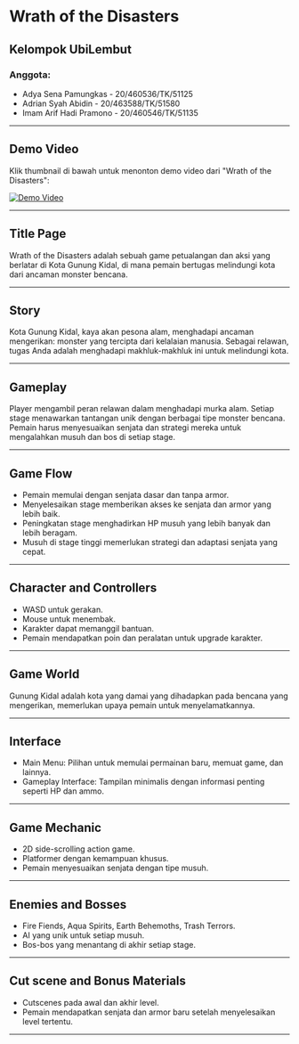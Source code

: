 # Wrath of the Disasters

## Kelompok UbiLembut

### Anggota:
- Adya Sena Pamungkas - 20/460536/TK/51125
- Adrian Syah Abidin - 20/463588/TK/51580
- Imam Arif Hadi Pramono - 20/460546/TK/51135

---

## Demo Video

Klik thumbnail di bawah untuk menonton demo video dari "Wrath of the Disasters":

[![Demo Video](https://img.youtube.com/vi/XGk-1T3N3SU/0.jpg)](https://youtu.be/XGk-1T3N3SU)

---

## Title Page

Wrath of the Disasters adalah sebuah game petualangan dan aksi yang berlatar di Kota Gunung Kidal, di mana pemain bertugas melindungi kota dari ancaman monster bencana.

---

## Story

Kota Gunung Kidal, kaya akan pesona alam, menghadapi ancaman mengerikan: monster yang tercipta dari kelalaian manusia. Sebagai relawan, tugas Anda adalah menghadapi makhluk-makhluk ini untuk melindungi kota.

---

## Gameplay

Player mengambil peran relawan dalam menghadapi murka alam. Setiap stage menawarkan tantangan unik dengan berbagai tipe monster bencana. Pemain harus menyesuaikan senjata dan strategi mereka untuk mengalahkan musuh dan bos di setiap stage.

---

## Game Flow

- Pemain memulai dengan senjata dasar dan tanpa armor.
- Menyelesaikan stage memberikan akses ke senjata dan armor yang lebih baik.
- Peningkatan stage menghadirkan HP musuh yang lebih banyak dan lebih beragam.
- Musuh di stage tinggi memerlukan strategi dan adaptasi senjata yang cepat.

---

## Character and Controllers

- WASD untuk gerakan.
- Mouse untuk menembak.
- Karakter dapat memanggil bantuan.
- Pemain mendapatkan poin dan peralatan untuk upgrade karakter.

---

## Game World

Gunung Kidal adalah kota yang damai yang dihadapkan pada bencana yang mengerikan, memerlukan upaya pemain untuk menyelamatkannya.

---

## Interface

- Main Menu: Pilihan untuk memulai permainan baru, memuat game, dan lainnya.
- Gameplay Interface: Tampilan minimalis dengan informasi penting seperti HP dan ammo.

---

## Game Mechanic

- 2D side-scrolling action game.
- Platformer dengan kemampuan khusus.
- Pemain menyesuaikan senjata dengan tipe musuh.

---

## Enemies and Bosses

- Fire Fiends, Aqua Spirits, Earth Behemoths, Trash Terrors.
- AI yang unik untuk setiap musuh.
- Bos-bos yang menantang di akhir setiap stage.

---

## Cut scene and Bonus Materials

- Cutscenes pada awal dan akhir level.
- Pemain mendapatkan senjata dan armor baru setelah menyelesaikan level tertentu.

---

